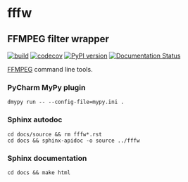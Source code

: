 # fffw
## FFMPEG filter wrapper

[![build](https://github.com/just-work/fffw/workflows/build/badge.svg?branch=master)](https://github.com/just-work/fffw/actions?query=event%3Apush+branch%3Amaster+workflow%3Abuild)
[![codecov](https://codecov.io/gh/just-work/fffw/branch/master/graph/badge.svg)](https://codecov.io/gh/just-work/fffw)
[![PyPI version](https://badge.fury.io/py/fffw.svg)](http://badge.fury.io/py/fffw)
[![Documentation Status](https://readthedocs.org/projects/fffw/badge/?version=latest)](https://fffw.readthedocs.io/en/latest/?badge=latest)


[FFMPEG](https://github.com/FFmpeg/FFmpeg) command line tools.


### PyCharm MyPy plugin
```
dmypy run -- --config-file=mypy.ini .
```

### Sphinx autodoc

```
cd docs/source && rm fffw*.rst
cd docs && sphinx-apidoc -o source ../fffw
```

### Sphinx documentation

```
cd docs && make html
```